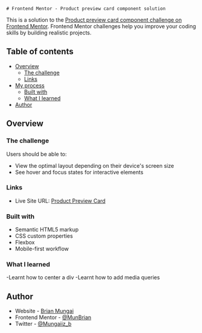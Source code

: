     # Frontend Mentor - Product preview card component solution

This is a solution to the [Product preview card component challenge on Frontend Mentor](https://www.frontendmentor.io/challenges/product-preview-card-component-GO7UmttRfa). Frontend Mentor challenges help you improve your coding skills by building realistic projects. 

## Table of contents

- [Overview](#overview)
  - [The challenge](#the-challenge)
  - [Links](#links)
- [My process](#my-process)
  - [Built with](#built-with)
  - [What I learned](#what-i-learned)
- [Author](#author)

## Overview

### The challenge

Users should be able to:

- View the optimal layout depending on their device's screen size
- See hover and focus states for interactive elements

### Links

- Live Site URL: [Product Preview Card](https://munbrian.github.io/Product-Review-Card/)

### Built with

- Semantic HTML5 markup
- CSS custom properties
- Flexbox
- Mobile-first workflow

### What I learned

-Learnt how to center a div
-Learnt how to add media queries


## Author

- Website - [Brian Mungai]()
- Frontend Mentor - [@MunBrian](https://www.frontendmentor.io/profile/MunBrian)
- Twitter - [@Mungaiiz_b](https://www.twitter.com/Mungaiiz_b)

